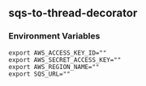## sqs-to-thread-decorator

### Environment Variables

```
export AWS_ACCESS_KEY_ID=""
export AWS_SECRET_ACCESS_KEY=""
export AWS_REGION_NAME=""
export SQS_URL=""
```
